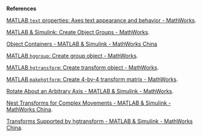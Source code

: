 



<br>

**References**

[MATLAB `text` properties: Axes text appearance and behavior - MathWorks](https://ww2.mathworks.cn/help/matlab/ref/matlab.graphics.primitive.text-properties.html).

[MATLAB & Simulink: Create Object Groups - MathWorks](https://ww2.mathworks.cn/help/matlab/creating_plots/create-an-object-group.html).

[Object Containers - MATLAB & Simulink - MathWorks China](https://ww2.mathworks.cn/help/matlab/object-containers.html?s_tid=CRUX_lftnav)

[MATLAB `hggroup`: Create group object - MathWorks](https://ww2.mathworks.cn/help/matlab/ref/hggroup.html).

[MATLAB `hgtransform`: Create transform object - MathWorks](https://ww2.mathworks.cn/help/matlab/ref/hgtransform.html).

[MATLAB `makehgtform`: Create 4-by-4 transform matrix - MathWorks](https://ww2.mathworks.cn/help/matlab/ref/makehgtform.html).

[Rotate About an Arbitrary Axis - MATLAB & Simulink - MathWorks](https://ww2.mathworks.cn/help/matlab/creating_plots/rotate-about-an-arbitrary-axis.html).

[Nest Transforms for Complex Movements - MATLAB & Simulink - MathWorks China](https://ww2.mathworks.cn/help/matlab/creating_plots/nested-transforms.html).

[Transforms Supported by hgtransform - MATLAB & Simulink - MathWorks China](https://ww2.mathworks.cn/help/matlab/creating_plots/transform-objects-within-a-group.html).
